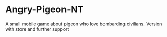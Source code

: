 # Angry-Pigeon-NT
A small mobile game about pigeon who love bombarding civilians. Version with store and further support
